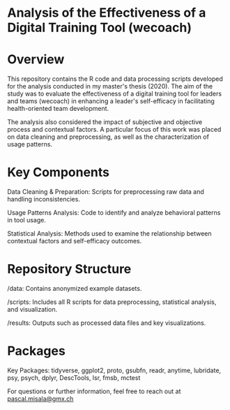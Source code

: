 # Analysis of the Effectiveness of a Digital Training Tool (wecoach)

# Overview
This repository contains the R code and data processing scripts developed for the analysis conducted in my master's thesis (2020). The aim of the study was to evaluate the effectiveness of a digital training tool for leaders and teams (wecoach) in enhancing a leader's self-efficacy in facilitating health-oriented team development.

The analysis also considered the impact of subjective and objective process and contextual factors. A particular focus of this work was placed on data cleaning and preprocessing, as well as the characterization of usage patterns.

# Key Components
Data Cleaning & Preparation: Scripts for preprocessing raw data and handling inconsistencies.

Usage Patterns Analysis: Code to identify and analyze behavioral patterns in tool usage.

Statistical Analysis: Methods used to examine the relationship between contextual factors and self-efficacy outcomes.

# Repository Structure
/data: Contains anonymized example datasets.


/scripts: Includes all R scripts for data preprocessing, statistical analysis, and visualization.


/results: Outputs such as processed data files and key visualizations.

# Packages
Key Packages: tidyverse, ggplot2, proto, gsubfn, readr, anytime, lubridate, psy, psych, dplyr, DescTools, lsr, fmsb, mctest

For questions or further information, feel free to reach out at pascal.misala@gmx.ch
